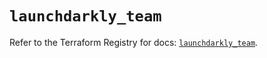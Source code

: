 # `launchdarkly_team`

Refer to the Terraform Registry for docs: [`launchdarkly_team`](https://registry.terraform.io/providers/launchdarkly/launchdarkly/2.21.5/docs/resources/team).
